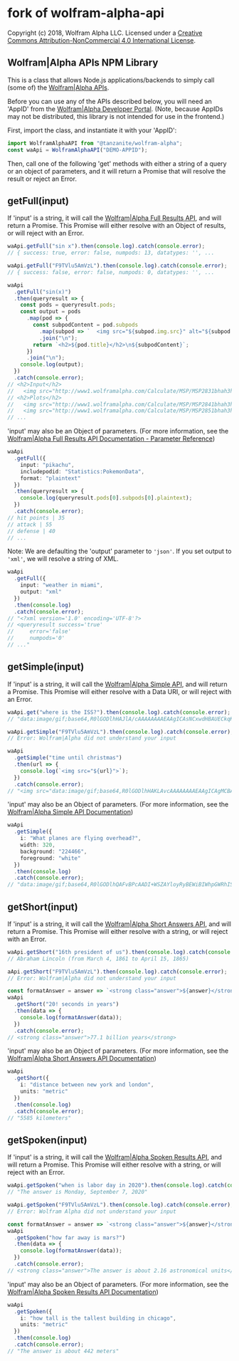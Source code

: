 # fork of wolfram-alpha-api

Copyright (c) 2018, Wolfram Alpha LLC. Licensed under a [Creative Commons
Attribution-NonCommercial 4.0 International License][cc-by-nc-4.0].

## Wolfram|Alpha APIs NPM Library

This is a class that allows Node.js applications/backends to simply call
(some of) the [Wolfram|Alpha APIs][api].

Before you can use any of the APIs described below, you will need an 'AppID'
from the [Wolfram|Alpha Developer Portal][dp].
(Note, because AppIDs may not be distributed, this library is not intended for
use in the frontend.)

First, import the class, and instantiate it with your 'AppID':

```ts
import WolframAlphaAPI from "@tanzanite/wolfram-alpha";
const waApi = WolframAlphaAPI("DEMO-APPID");
```

Then, call one of the following 'get' methods
with either a string of a query or an object of parameters,
and it will return a Promise that will resolve the result or reject an Error.

## getFull(input)

If 'input' is a string, it will call the [Wolfram|Alpha Full Results API][fr],
and will return a Promise. This Promise will either resolve with an Object of
results, or will reject with an Error.

```ts
waApi.getFull("sin x").then(console.log).catch(console.error);
// { success: true, error: false, numpods: 13, datatypes: '', ...

waApi.getFull("F9TVlu5AmVzL").then(console.log).catch(console.error);
// { success: false, error: false, numpods: 0, datatypes: '', ...

waApi
  .getFull("sin(x)")
  .then(queryresult => {
    const pods = queryresult.pods;
    const output = pods
      .map(pod => {
        const subpodContent = pod.subpods
          .map(subpod => `  <img src="${subpod.img.src}" alt="${subpod.img.alt}">`)
          .join("\n");
        return `<h2>${pod.title}</h2>\n${subpodContent}`;
      })
      .join("\n");
    console.log(output);
  })
  .catch(console.error);
// <h2>Input</h2>
//   <img src="http://www1.wolframalpha.com/Calculate/MSP/MSP2831bhah3hgdb1d0a6h0000270i2f8f935cf432?MSPStoreType=image/gif&s=14" alt="sin(x)">
// <h2>Plots</h2>
//   <img src="http://www1.wolframalpha.com/Calculate/MSP/MSP2841bhah3hgdb1d0a6h000018c0hieb8d6cc753?MSPStoreType=image/gif&s=14" alt="">
//   <img src="http://www1.wolframalpha.com/Calculate/MSP/MSP2851bhah3hgdb1d0a6h00005ge64a5i3g8g8i6f?MSPStoreType=image/gif&s=14" alt="">
// ...
```

'input' may also be an Object of parameters. (For more information, see the
[Wolfram|Alpha Full Results API Documentation - Parameter Reference][fr-pr])

```ts
waApi
  .getFull({
    input: "pikachu",
    includepodid: "Statistics:PokemonData",
    format: "plaintext"
  })
  .then(queryresult => {
    console.log(queryresult.pods[0].subpods[0].plaintext);
  })
  .catch(console.error);
// hit points | 35
// attack | 55
// defense | 40
// ...
```

Note: We are defaulting the 'output' parameter to `'json'`. If you set output
to `'xml'`, we will resolve a string of XML.

```ts
waApi
  .getFull({
    input: "weather in miami",
    output: "xml"
  })
  .then(console.log)
  .catch(console.error);
// "<?xml version='1.0' encoding='UTF-8'?>
// <queryresult success='true'
//     error='false'
//     numpods='0'
// ..."
```

## getSimple(input)

If 'input' is a string, it will call the [Wolfram|Alpha Simple API][s],
and will return a Promise. This Promise will either resolve with a Data URI,
or will reject with an Error.

```ts
waApi.get("where is the ISS?").then(console.log).catch(console.error);
// "data:image/gif;base64,R0lGODlhHAJlA/cAAAAAAAAEAAgICAsNCxwdHBAUECkqKTk8O..."

waApi.getSimple("F9TVlu5AmVzL").then(console.log).catch(console.error);
// Error: Wolfram|Alpha did not understand your input

waApi
  .getSimple("time until christmas")
  .then(url => {
    console.log(`<img src="${url}">`);
  })
  .catch(console.error);
// "<img src="data:image/gif;base64,R0lGODlhHAKLAvcAAAAAAAAEAAgICAgMCBAQEBA..."
```

'input' may also be an Object of parameters. (For more information, see the
[Wolfram|Alpha Simple API Documentation][s])

```ts
waApi
  .getSimple({
    i: "What planes are flying overhead?",
    width: 320,
    background: "224466",
    foreground: "white"
  })
  .then(console.log)
  .catch(console.error);
// "data:image/gif;base64,R0lGODlhQAFvBPcAADI+WSZAYloyRyBEWiBIWhpGWRhIS..."
```

## getShort(input)

If 'input' is a string, it will call the [Wolfram|Alpha Short Answers API][sa],
and will return a Promise. This Promise will either resolve with a string,
or will reject with an Error.

```ts
waApi.getShort("16th president of us").then(console.log).catch(console.error);
// Abraham Lincoln (from March 4, 1861 to April 15, 1865)

aApi.getShort("F9TVlu5AmVzL").then(console.log).catch(console.error);
// Error: Wolfram|Alpha did not understand your input

const formatAnswer = answer => `<strong class="answer">${answer}</strong>`;
waApi
  .getShort("20! seconds in years")
  .then(data => {
    console.log(formatAnswer(data));
  })
  .catch(console.error);
// <strong class="answer">77.1 billion years</strong>
```

'input' may also be an Object of parameters. (For more information, see the
[Wolfram|Alpha Short Answers API Documentation][sa])

```ts
waApi
  .getShort({
    i: "distance between new york and london",
    units: "metric"
  })
  .then(console.log)
  .catch(console.error);
// "5585 kilometers"
```

## getSpoken(input)

If 'input' is a string, it will call the [Wolfram|Alpha Spoken Results API][sr],
and will return a Promise. This Promise will either resolve with a string,
or will reject with an Error.

```ts
waApi.getSpoken("when is labor day in 2020").then(console.log).catch(console.error);
// "The answer is Monday, September 7, 2020"

waApi.getSpoken("F9TVlu5AmVzL").then(console.log).catch(console.error);
// Error: Wolfram Alpha did not understand your input

const formatAnswer = answer => `<strong class="answer">${answer}</strong>`;
waApi
  .getSpoken("how far away is mars?")
  .then(data => {
    console.log(formatAnswer(data));
  })
  .catch(console.error);
// <strong class="answer">The answer is about 2.16 astronomical units</strong>
```

'input' may also be an Object of parameters. (For more information, see the
[Wolfram|Alpha Spoken Results API Documentation][sr])

```ts
waApi
  .getSpoken({
    i: "how tall is the tallest building in chicago",
    units: "metric"
  })
  .then(console.log)
  .catch(console.error);
// "The answer is about 442 meters"
```

[cc-by-nc-4.0]: https://creativecommons.org/licenses/by-nc/4.0/
[api]: https://products.wolframalpha.com/api/
[dp]: https://developer.wolframalpha.com/portal/myapps/
[fr]: https://products.wolframalpha.com/api/documentation/
[fr-pr]: https://products.wolframalpha.com/api/documentation/#parameter-reference
[s]: https://products.wolframalpha.com/simple-api/documentation/
[sa]: https://products.wolframalpha.com/short-answers-api/documentation/
[sr]: https://products.wolframalpha.com/spoken-results-api/documentation/
